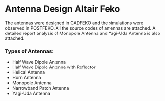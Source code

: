 # Antenna Design Altair Feko
 The antennas were designed in CADFEKO and the simulations were observed in POSTFEKO. All the source codes of antennas are attached. A detailed report analysis of Monopole Antenna and Yagi-Uda Antenna is also attached. 
 
 ### Types of Antennas:
 * Half Wave Dipole Antenna
 * Half Wave Dipole Antenna with Reflector
 * Helical Antenna
 * Horn Antenna
 * Monopole Antenna
 * Narrowband Patch Antenna
 * Yagi-Uda Antenna
